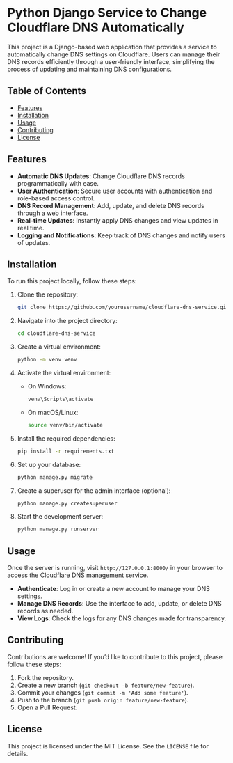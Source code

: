 # Python Django Service to Change Cloudflare DNS Automatically

This project is a Django-based web application that provides a service to automatically change DNS settings on Cloudflare. Users can manage their DNS records efficiently through a user-friendly interface, simplifying the process of updating and maintaining DNS configurations.

## Table of Contents
- [Features](#features)
- [Installation](#installation)
- [Usage](#usage)
- [Contributing](#contributing)
- [License](#license)

## Features

- **Automatic DNS Updates**: Change Cloudflare DNS records programmatically with ease.
- **User Authentication**: Secure user accounts with authentication and role-based access control.
- **DNS Record Management**: Add, update, and delete DNS records through a web interface.
- **Real-time Updates**: Instantly apply DNS changes and view updates in real time.
- **Logging and Notifications**: Keep track of DNS changes and notify users of updates.

## Installation

To run this project locally, follow these steps:

1. Clone the repository:
    ```bash
    git clone https://github.com/yourusername/cloudflare-dns-service.git
    ```

2. Navigate into the project directory:
    ```bash
    cd cloudflare-dns-service
    ```

3. Create a virtual environment:
    ```bash
    python -m venv venv
    ```

4. Activate the virtual environment:
    - On Windows:
      ```bash
      venv\Scripts\activate
      ```
    - On macOS/Linux:
      ```bash
      source venv/bin/activate
      ```

5. Install the required dependencies:
    ```bash
    pip install -r requirements.txt
    ```

6. Set up your database:
    ```bash
    python manage.py migrate
    ```

7. Create a superuser for the admin interface (optional):
    ```bash
    python manage.py createsuperuser
    ```

8. Start the development server:
    ```bash
    python manage.py runserver
    ```

## Usage

Once the server is running, visit `http://127.0.0.1:8000/` in your browser to access the Cloudflare DNS management service.

- **Authenticate**: Log in or create a new account to manage your DNS settings.
- **Manage DNS Records**: Use the interface to add, update, or delete DNS records as needed.
- **View Logs**: Check the logs for any DNS changes made for transparency.

## Contributing

Contributions are welcome! If you’d like to contribute to this project, please follow these steps:

1. Fork the repository.
2. Create a new branch (`git checkout -b feature/new-feature`).
3. Commit your changes (`git commit -m 'Add some feature'`).
4. Push to the branch (`git push origin feature/new-feature`).
5. Open a Pull Request.

## License

This project is licensed under the MIT License. See the `LICENSE` file for details.
